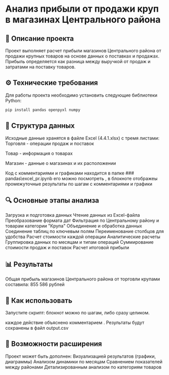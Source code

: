 # Анализ прибыли от продажи круп в магазинах Центрального района
## 📌 Описание проекта
Проект выполняет расчет прибыли магазинов Центрального района от продажи крупных товаров на основе данных о поставках и продажах. Прибыль определяется как разница между выручкой от продаж и затратами на поставку товаров.

## ⚙️ Технические требования
Для работы проекта необходимо установить следующие библиотеки Python:

```bash
pip install pandas openpyxl numpy
```
## 📂 Структура данных
Исходные данные хранятся в файле Excel (4.4.1.xlsx) с тремя листами:
Торговля - операции продаж и поставок

Товар - информация о товарах

Магазин - данные о магазинах и их расположении

Код  с комментариями и графиками находится в папке ### pandas\excel_pr.ipynb 
его можно посмотреть , в блокноте отображеы промежуточные результаты по шагам с комментариями и графики
## 🔍 Основные этапы анализа
Загрузка и подготовка данных
Чтение данных из Excel-файла
Преобразование формата дат
Фильтрация по Центральному району и товарам категории "Крупа"
Объединение и обработка данных
Соединение таблиц по ключевым полям
Переименование столбцов для удобства
Расчет стоимости каждой операции
Аналитические расчеты
Группировка данных по месяцам и типам операций
Суммирование стоимости продаж и поставок
Расчет итоговой прибыли
## 📊 Результаты
Общая прибыль магазинов Центрального района от торговли крупами составила:
855 586 рублей
## 🚀 Как использовать
Запустите скрипт:
блокнот можно по шагам, либо сразу целиком.

каждое действие объяснено комментарием .
Результаты будут сохранены в файл output.csv
## 🔮 Возможности расширения
Проект может быть дополнен:
Визуализацией результатов (графики, диаграммы)
Анализом динамики по месяцам
Сравнением показателей между районами
Детализированным анализом по категориям товаров


